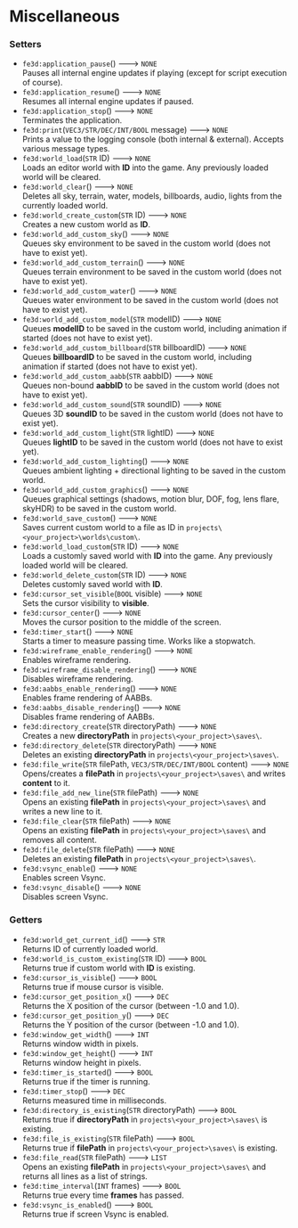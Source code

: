 # Miscellaneous
### Setters
- `fe3d:application_pause`() ---> `NONE`  
  Pauses all internal engine updates if playing (except for script execution of course).
- `fe3d:application_resume`() ---> `NONE`  
  Resumes all internal engine updates if paused.
- `fe3d:application_stop`() ---> `NONE`  
  Terminates the application.
- `fe3d:print`(`VEC3/STR/DEC/INT/BOOL` message) ---> `NONE`  
  Prints a value to the logging console (both internal & external). Accepts various message types.
- `fe3d:world_load`(`STR` ID) ---> `NONE`  
  Loads an editor world with **ID** into the game. Any previously loaded world will be cleared.
- `fe3d:world_clear`() ---> `NONE`  
  Deletes all sky, terrain, water, models, billboards, audio, lights from the currently loaded world.
- `fe3d:world_create_custom`(`STR` ID) ---> `NONE`  
  Creates a new custom world as **ID**.
- `fe3d:world_add_custom_sky`() ---> `NONE`  
  Queues sky environment to be saved in the custom world (does not have to exist yet).
- `fe3d:world_add_custom_terrain`() ---> `NONE`  
  Queues terrain environment to be saved in the custom world (does not have to exist yet).
- `fe3d:world_add_custom_water`() ---> `NONE`  
  Queues water environment to be saved in the custom world (does not have to exist yet).
- `fe3d:world_add_custom_model`(`STR` modelID) ---> `NONE`  
  Queues **modelID** to be saved in the custom world, including animation if started (does not have to exist yet).
- `fe3d:world_add_custom_billboard`(`STR` billboardID) ---> `NONE`  
  Queues **billboardID** to be saved in the custom world, including animation if started (does not have to exist yet).
- `fe3d:world_add_custom_aabb`(`STR` aabbID) ---> `NONE`  
  Queues non-bound **aabbID** to be saved in the custom world (does not have to exist yet).
- `fe3d:world_add_custom_sound`(`STR` soundID) ---> `NONE`  
  Queues 3D **soundID** to be saved in the custom world (does not have to exist yet).
- `fe3d:world_add_custom_light`(`STR` lightID) ---> `NONE`  
  Queues **lightID** to be saved in the custom world (does not have to exist yet).
- `fe3d:world_add_custom_lighting`() ---> `NONE`  
  Queues ambient lighting + directional lighting to be saved in the custom world.
- `fe3d:world_add_custom_graphics`() ---> `NONE`  
  Queues graphical settings (shadows, motion blur, DOF, fog, lens flare, skyHDR) to be saved in the custom world.
- `fe3d:world_save_custom`() ---> `NONE`  
  Saves current custom world to a file as ID in `projects\<your_project>\worlds\custom\`.
- `fe3d:world_load_custom`(`STR` ID) ---> `NONE`  
  Loads a customly saved world with **ID** into the game. Any previously loaded world will be cleared.
- `fe3d:world_delete_custom`(`STR` ID) ---> `NONE`  
  Deletes customly saved world with **ID**.
- `fe3d:cursor_set_visible`(`BOOL` visible) ---> `NONE`  
  Sets the cursor visibility to **visible**.
- `fe3d:cursor_center`() ---> `NONE`  
  Moves the cursor position to the middle of the screen.
- `fe3d:timer_start`() ---> `NONE`  
  Starts a timer to measure passing time. Works like a stopwatch.
- `fe3d:wireframe_enable_rendering`() ---> `NONE`  
  Enables wireframe rendering.
- `fe3d:wireframe_disable_rendering`() ---> `NONE`  
  Disables wireframe rendering.
- `fe3d:aabbs_enable_rendering`() ---> `NONE`  
  Enables frame rendering of AABBs.
- `fe3d:aabbs_disable_rendering`() ---> `NONE`  
  Disables frame rendering of AABBs.
- `fe3d:directory_create`(`STR` directoryPath) ---> `NONE`  
  Creates a new **directoryPath** in `projects\<your_project>\saves\`.
- `fe3d:directory_delete`(`STR` directoryPath) ---> `NONE`  
  Deletes an existing **directoryPath** in `projects\<your_project>\saves\`.
- `fe3d:file_write`(`STR` filePath, `VEC3/STR/DEC/INT/BOOL` content) ---> `NONE`  
  Opens/creates a **filePath** in `projects\<your_project>\saves\` and writes **content** to it.
- `fe3d:file_add_new_line`(`STR` filePath) ---> `NONE`  
  Opens an existing **filePath** in `projects\<your_project>\saves\` and writes a new line to it.
- `fe3d:file_clear`(`STR` filePath) ---> `NONE`  
  Opens an existing **filePath** in `projects\<your_project>\saves\` and removes all content.
- `fe3d:file_delete`(`STR` filePath) ---> `NONE`  
  Deletes an existing **filePath** in `projects\<your_project>\saves\`.
- `fe3d:vsync_enable`() ---> `NONE`  
  Enables screen Vsync.
- `fe3d:vsync_disable`() ---> `NONE`  
  Disables screen Vsync.
### Getters
- `fe3d:world_get_current_id`() ---> `STR`  
  Returns ID of currently loaded world.
- `fe3d:world_is_custom_existing`(`STR` ID) ---> `BOOL`  
  Returns true if custom world with **ID** is existing.
- `fe3d:cursor_is_visible`() ---> `BOOL`  
  Returns true if mouse cursor is visible.
- `fe3d:cursor_get_position_x`() ---> `DEC`  
  Returns the X position of the cursor (between -1.0 and 1.0).
- `fe3d:cursor_get_position_y`() ---> `DEC`  
  Returns the Y position of the cursor (between -1.0 and 1.0).
- `fe3d:window_get_width`() ---> `INT`  
  Returns window width in pixels.
- `fe3d:window_get_height`() ---> `INT`  
  Returns window height in pixels.
- `fe3d:timer_is_started`() ---> `BOOL`  
  Returns true if the timer is running.
- `fe3d:timer_stop`() ---> `DEC`  
  Returns measured time in milliseconds.
- `fe3d:directory_is_existing`(`STR` directoryPath) ---> `BOOL`  
  Returns true if **directoryPath** in `projects\<your_project>\saves\` is existing.
- `fe3d:file_is_existing`(`STR` filePath) ---> `BOOL`  
  Returns true if **filePath** in `projects\<your_project>\saves\` is existing.
- `fe3d:file_read`(`STR` filePath) ---> `LIST`  
  Opens an existing **filePath** in `projects\<your_project>\saves\` and returns all lines as a list of strings.
- `fe3d:time_interval`(`INT` frames) ---> `BOOL`  
  Returns true every time **frames** has passed.
- `fe3d:vsync_is_enabled`() ---> `BOOL`  
  Returns true if screen Vsync is enabled.
